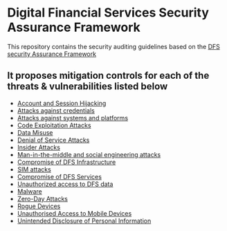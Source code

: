 
# Digital Financial Services Security Assurance Framework

This repository contains the  security auditing guidelines based on the [DFS security Assurance Framework]

## It proposes mitigation controls for each of the threats & vulnerabilities listed below

* [Account and Session Hijacking]
* [Attacks against credentials]
* [Attacks against systems and platforms]
* [Code Exploitation Attacks]
* [Data Misuse]
* [Denial of Service Attacks]
* [Insider Attacks]
* [Man-in-the-middle and social engineering attacks]
* [Compromise of DFS Infrastructure]
* [SIM attacks]
* [Compromise of DFS Services]
* [Unauthorized access to DFS data]
* [Malware]
* [Zero-Day Attacks]
* [Rogue Devices]
* [Unauthorised Access to Mobile Devices]
* [Unintended Disclosure of Personal Information]

[DFS Security Assurance Framework]: https://www.itu.int/en/ITU-T/extcoop/figisymposium/Documents/ITU_SIT_WG_Technical%20report%20on%20Digital%20Financial%20Services%20Security%20Assurance%20Framework_f.pdf

[Zero-Day Attacks]: https://github.com/figisit/figisit-DFS-Security-Assurance-Framework/blob/master/Zero-Day-Attacks.md

[Account and Session Hijacking]: https://github.com/figisit/figisit-DFS-Security-Assurance-Framework/blob/master/Account-and-Session-Hijacking.md

[Attacks against systems and platforms]: https://github.com/figisit/figisit-DFS-Security-Assurance-Framework/blob/master/Attacks-against-systems-and-platforms.md

[Attacks against credentials]: https://github.com/figisit/figisit-DFS-Security-Assurance-Framework/blob/master/Attacks-against-credentials.md
[Code Exploitation Attacks]: https://github.com/figisit/figisit-DFS-Security-Assurance-Framework/blob/master/Code-Exploitation-Attacks.md

[Compromise of DFS Infrastructure]: https://github.com/figisit/figisit-DFS-Security-Assurance-Framework/blob/master/Compromise-of-DFS-Infrastructure.md

[Compromise of DFS Services]: https://github.com/figisit/figisit-DFS-Security-Assurance-Framework/blob/master/Compromise-of-DFS-Services.md

[Data Misuse]: https://github.com/figisit/figisit-DFS-Security-Assurance-Framework/blob/master/Data-Misuse.md

[Denial of Service Attacks]: https://github.com/figisit/figisit-DFS-Security-Assurance-Framework/blob/master/Denial-of-Service-Attacks.md

[Insider Attacks]: https://github.com/figisit/figisit-DFS-Security-Assurance-Framework/blob/master/Insider-Attacks.md


[Malware]: https://github.com/figisit/figisit-DFS-Security-Assurance-Framework/blob/master/Malware.md

[Man-in-the-middle and social engineering attacks]: https://github.com/figisit/figisit-DFS-Security-Assurance-Framework/blob/master/Man-in-the-middle-and-social-engineering-attacks.md

[Rogue Devices]: https://github.com/figisit/figisit-DFS-Security-Assurance-Framework/blob/master/Rogue-Devices.md

[SIM attacks]: https://github.com/figisit/figisit-DFS-Security-Assurance-Framework/blob/master/SIM-attacks.md

[Unauthorised Access to Mobile Devices]: https://github.com/figisit/figisit-DFS-Security-Assurance-Framework/blob/master/Unauthorised-Access-to-Mobile-Devices.md

[Unauthorized access]: https://github.com/figisit/figisit-DFS-Security-Assurance-Framework/blob/master/Unauthorized-access.md

[Unauthorized access to DFS data]: https://github.com/figisit/figisit-DFS-Security-Assurance-Framework/blob/master/Unauthorized-access-to-DFS.md

[Unintended Disclosure of Personal Information]: https://github.com/figisit/figisit-DFS-Security-Assurance-Framework/blob/master/Unintended-Disclosure-of-Personal-Information.md

